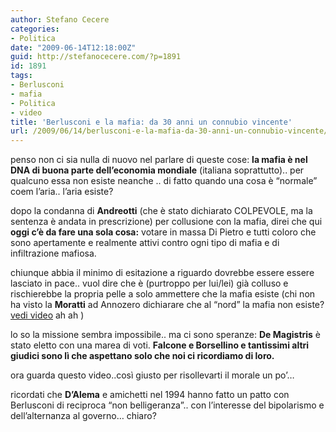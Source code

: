 ```yaml
---
author: Stefano Cecere
categories:
- Politica
date: "2009-06-14T12:18:00Z"
guid: http://stefanocecere.com/?p=1891
id: 1891
tags:
- Berlusconi
- mafia
- Politica
- video
title: 'Berlusconi e la mafia: da 30 anni un connubio vincente'
url: /2009/06/14/berlusconi-e-la-mafia-da-30-anni-un-connubio-vincente/
---
```


penso non ci sia nulla di nuovo nel parlare di queste cose: **la mafia è nel DNA di buona parte dell&#8217;economia mondiale** (italiana soprattutto).. per qualcuno essa non esiste neanche .. di fatto quando una cosa è &#8220;normale&#8221; coem l&#8217;aria.. l&#8217;aria esiste?
  
dopo la condanna di **Andreotti** (che è stato dichiarato COLPEVOLE, ma la sentenza è andata in prescrizione) per collusione con la mafia, direi che qui **oggi c&#8217;è da fare una sola cosa:** votare in massa Di Pietro e tutti coloro che sono apertamente e realmente attivi contro ogni tipo di mafia e di infiltrazione mafiosa.
  
chiunque abbia il minimo di esitazione a riguardo dovrebbe essere essere lasciato in pace.. vuol dire che è (purtroppo per lui/lei) già colluso e rischierebbe la propria pelle a solo ammettere che la mafia esiste (chi non ha visto la **Moratti** ad Annozero dichiarare che al &#8220;nord&#8221; la mafia non esiste? [vedi video](http://www.youtube.com/watch?v=em7u2AiYGDc) ah ah )

lo so la missione sembra impossibile.. ma ci sono speranze: **De Magistris** è stato eletto con una marea di voti. **Falcone e Borsellino e tantissimi altri giudici sono lì che aspettano solo che noi ci ricordiamo di loro.**

ora guarda questo video..così giusto per risollevarti il morale un po&#8217;&#8230;
  
ricordati che **D&#8217;Alema** e amichetti nel 1994 hanno fatto un patto con Berlusconi di reciproca &#8220;non belligeranza&#8221;.. con l&#8217;interesse del bipolarismo e dell&#8217;alternanza al governo&#8230; chiaro?